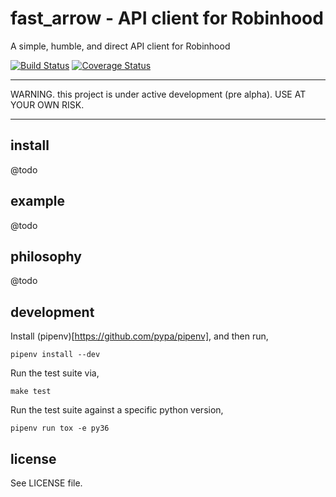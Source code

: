 # fast_arrow - API client for Robinhood
A simple, humble, and direct API client for Robinhood

[![Build Status](https://travis-ci.com/westonplatter/fast_arrow.svg?branch=master)](https://travis-ci.com/westonplatter/fast_arrow)
[![Coverage Status](https://coveralls.io/repos/github/westonplatter/fast_arrow/badge.svg?branch=master)](https://coveralls.io/github/westonplatter/fast_arrow?branch=master)

<hr/>
WARNING. this project is under active development (pre alpha).
USE AT YOUR OWN RISK.
<hr/>


## install
@todo

## example
@todo

## philosophy
@todo


## development
Install (pipenv)[https://github.com/pypa/pipenv], and then run,
```
pipenv install --dev
```

Run the test suite via,
```
make test
```

Run the test suite against a specific python version,
```
pipenv run tox -e py36
```


## license
See LICENSE file.

